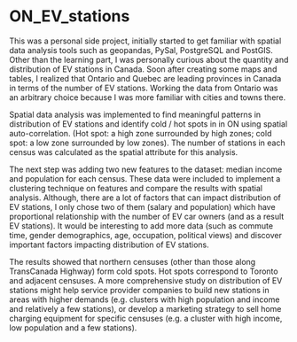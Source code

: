 # ON_EV_stations
This was a personal side project, initially started to get familiar with spatial data analysis tools such as geopandas, PySal, PostgreSQL and PostGIS. Other than the learning part, I was personally curious about the quantity and distribution of EV stations in Canada. Soon after creating some maps and tables, I realized that Ontario and Quebec are leading provinces in Canada in terms of the number of EV stations. Working the data from Ontario was an arbitrary choice because I was more familiar with cities and towns there. 

Spatial data analysis was implemented to find meaningful patterns in distribution of EV stations and identify cold / hot spots in in ON using spatial auto-correlation. (Hot spot: a high zone surrounded by high zones; cold spot: a low zone surrounded by low zones). The number of stations in each census was calculated as the spatial attribute for this analysis. 

The next step was adding two new features to the dataset: median income and population for each census. These data were included to implement a clustering technique on features and compare the results with spatial analysis. Although, there are a lot of factors that can impact distribution of EV stations, I only chose two of them (salary and population) which have proportional relationship with the number of EV car owners (and as a result EV stations). It would be interesting to add more data (such as commute time, gender demographics, age, occupation, political views) and discover important factors impacting distribution of EV stations. 

The results showed that northern censuses (other than those along TransCanada Highway) form cold spots. Hot spots correspond to Toronto and adjacent censuses. A more comprehensive study on distribution of EV stations might help service provider companies to build new stations in areas with higher demands (e.g. clusters with high population and income and relatively a few stations), or develop a marketing strategy to sell home charging equipment for specific censuses (e.g. a cluster with high income, low population and a few stations).    
